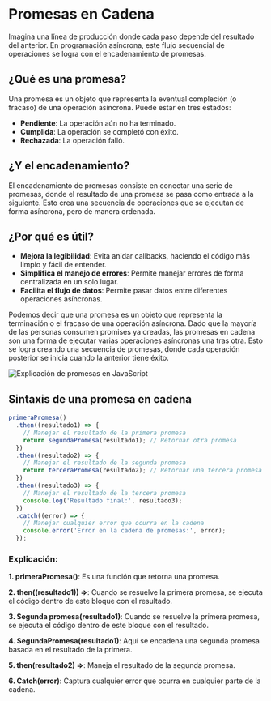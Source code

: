 # Promesas en Cadena

Imagina una línea de producción donde cada paso depende del resultado del anterior. En programación asíncrona, este flujo secuencial de operaciones se logra con el encadenamiento de promesas.

## ¿Qué es una promesa?

Una promesa es un objeto que representa la eventual compleción (o fracaso) de una operación asíncrona. Puede estar en tres estados:

- **Pendiente**: La operación aún no ha terminado.
- **Cumplida**: La operación se completó con éxito.
- **Rechazada**: La operación falló.

## ¿Y el encadenamiento?

El encadenamiento de promesas consiste en conectar una serie de promesas, donde el resultado de una promesa se pasa como entrada a la siguiente. Esto crea una secuencia de operaciones que se ejecutan de forma asíncrona, pero de manera ordenada.

## ¿Por qué es útil?

- **Mejora la legibilidad**: Evita anidar callbacks, haciendo el código más limpio y fácil de entender.
- **Simplifica el manejo de errores**: Permite manejar errores de forma centralizada en un solo lugar.
- **Facilita el flujo de datos**: Permite pasar datos entre diferentes operaciones asíncronas.

Podemos decir que una promesa es un objeto que representa la terminación o el fracaso de una operación asíncrona. Dado que la mayoría de las personas consumen promises ya creadas, las promesas en cadena son una forma de ejecutar varias operaciones asíncronas una tras otra. Esto se logra creando una secuencia de promesas, donde cada operación posterior se inicia cuando la anterior tiene éxito.

![Explicación de promesas en JavaScript](https://cdn.hashnode.com/res/hashnode/image/upload/v1628159334680/NIcSeGwUU.png?border=1,CCCCCC&auto=compress&auto=compress,format&format=webp)

## Sintaxis de una promesa en cadena

```javascript
primeraPromesa()
  .then((resultado1) => {
    // Manejar el resultado de la primera promesa
    return segundaPromesa(resultado1); // Retornar otra promesa
  })
  .then((resultado2) => {
    // Manejar el resultado de la segunda promesa
    return terceraPromesa(resultado2); // Retornar una tercera promesa
  })
  .then((resultado3) => {
    // Manejar el resultado de la tercera promesa
    console.log('Resultado final:', resultado3);
  })
  .catch((error) => {
    // Manejar cualquier error que ocurra en la cadena
    console.error('Error en la cadena de promesas:', error);
  });

```
### Explicación:
**1. primeraPromesa()**: Es una función que retorna una promesa.

**2. then((resultado1)) =>**: Cuando se resuelve la primera promesa, se ejecuta el código dentro de este bloque con el resultado.

**3. Segunda promesa(resultado1)**: Cuando se resuelve la primera promesa, se ejecuta el código dentro de este bloque con el resultado.

**4. SegundaPromesa(resultado1)**: Aquí se encadena una segunda promesa basada en el resultado de la primera.

**5. then(resultado2) =>**: Maneja el resultado de la segunda promesa.

**6. Catch(error)**: Captura cualquier error que ocurra en cualquier parte de la cadena.
